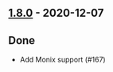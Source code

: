 ## [1.8.0](https://github.com/Kevin-Lee/effectie/issues?utf8=%E2%9C%93&q=is%3Aissue+is%3Aclosed+milestone%3A%22milestone13%22) - 2020-12-07

## Done
* Add Monix support (#167)
